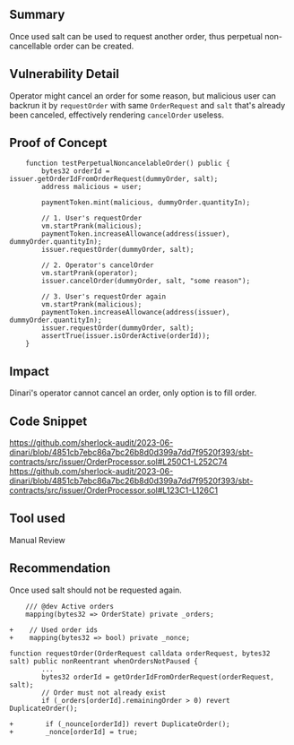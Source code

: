 ## Summary
Once used salt can be used to request another order, thus perpetual non-cancellable order can be created.

## Vulnerability Detail
Operator might cancel an order for some reason, but malicious user can backrun it by `requestOrder` with same `OrderRequest` and `salt` that's already been canceled, effectively rendering `cancelOrder` useless.

## Proof of Concept 
```solidity
    function testPerpetualNoncancelableOrder() public {
        bytes32 orderId = issuer.getOrderIdFromOrderRequest(dummyOrder, salt);
        address malicious = user;

        paymentToken.mint(malicious, dummyOrder.quantityIn);

        // 1. User's requestOrder
        vm.startPrank(malicious);
        paymentToken.increaseAllowance(address(issuer), dummyOrder.quantityIn);
        issuer.requestOrder(dummyOrder, salt);

        // 2. Operator's cancelOrder
        vm.startPrank(operator);
        issuer.cancelOrder(dummyOrder, salt, "some reason");

        // 3. User's requestOrder again
        vm.startPrank(malicious);
        paymentToken.increaseAllowance(address(issuer), dummyOrder.quantityIn);
        issuer.requestOrder(dummyOrder, salt);
        assertTrue(issuer.isOrderActive(orderId));
    }
```

## Impact
Dinari's operator cannot cancel an order, only option is to fill order.

## Code Snippet
https://github.com/sherlock-audit/2023-06-dinari/blob/4851cb7ebc86a7bc26b8d0d399a7dd7f9520f393/sbt-contracts/src/issuer/OrderProcessor.sol#L250C1-L252C74
https://github.com/sherlock-audit/2023-06-dinari/blob/4851cb7ebc86a7bc26b8d0d399a7dd7f9520f393/sbt-contracts/src/issuer/OrderProcessor.sol#L123C1-L126C1

## Tool used

Manual Review

## Recommendation
Once used salt should not be requested again.
```solidity
    /// @dev Active orders
    mapping(bytes32 => OrderState) private _orders;
    
+    // Used order ids
+    mapping(bytes32 => bool) private _nonce;
```

```solidity
function requestOrder(OrderRequest calldata orderRequest, bytes32 salt) public nonReentrant whenOrdersNotPaused {
        ...
        bytes32 orderId = getOrderIdFromOrderRequest(orderRequest, salt);
        // Order must not already exist
        if (_orders[orderId].remainingOrder > 0) revert DuplicateOrder();

+        if (_nounce[orderId]) revert DuplicateOrder();
+        _nonce[orderId] = true;
```
